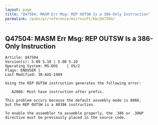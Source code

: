 ```yaml
---
layout: page
title: "Q47504: MASM Err Msg: REP OUTSW Is a 386-Only Instruction"
permalink: /pubs/pc/reference/microsoft/kb/Q47504/
---
```


## Q47504: MASM Err Msg: REP OUTSW Is a 386-Only Instruction

	Article: Q47504
	Version(s): 5.00 5.10 | 5.00 5.10
	Operating System: MS-DOS    | OS/2
	Flags: ENDUSER |
	Last Modified: 30-AUG-1989
	
	Using the REP OUTSW instruction generates the following error:
	
	   A2066: Must have instruction after prefix.
	
	This problem occurs because the default assembly mode is 8086,
	but the REP OUTSW is a 80386 instruction.
	
	To enable the assembler to assemble properly, the .386 or .386P
	directive must be previously placed in the source code.

